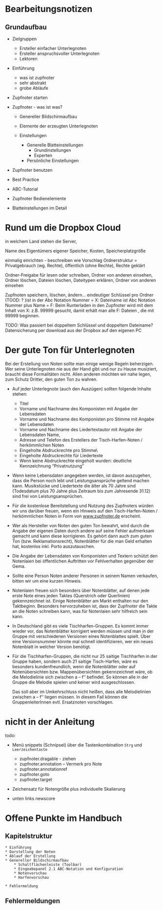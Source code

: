 # Bearbeitungsnotizen


## Grundaufbau

* Zielgruppen

    * Ersteller einfacher Unterlegnoten
    * Ersteller anspruchsvoller Unterlegnoten
    * Lektoren

* Einführung
    - was ist zupfnoter
    - sehr abstrakt
    - grobe Abläufe
    
* Zupfnoter starten

* Zupfnoter - was ist was?

    * Genereller Bildschirmaufbau
    
    * Elemente der erzeugten Unterlegnoten 
    
    * Einstellungen
        * Generelle Blatteinstellungen
            * Grundinstellungen
            * Experten
        * Persönliche Einstellungen

* Zupfnoter benutzen

* Best Practice

* ABC-Tutorial

* Zupfnoter Bedienelemente
   
* Blatteinstellungen im Detail



# Rund um die Dropbox Cloud

in welchem Land stehen die Server,

Name des Eigentümers eigener Speicher, Kosten, Speicherplatzgröße

einmalig einrichten - beschreiben wie Vorschlag Ordnerstruktur =
Privatgebrauch (wg. Rechte), öffentlich (ohne Rechte), Rechte geklärt

Ordner-Freigabe für lesen oder schreiben, Ordner von anderen einsehen,
Ordner löschen, Dateien löschen, Dateitypen erklären, Ordner von anderen
einsehen

Zupfnoten speichern, löschen, ändern... eindeutiger Schlüssel pro Ordner
(TOOD: ? )ist in der Abc Notation Nummer = X: Dateiname ist Abc Notation
Nummer plus Name = F: Beim Runterladen in den Zupfnoter wird mit dem
Inhalt von X: z.B. 99999 gesucht, damit erhält man alle F: Dateien , die
mit 99999 beginnen.

TODO: Was passiert bei doppeltem Schlüssel und doppeltem Dateiname?
Datensicherung per download aus der Dropbox auf den eigenen PC

# Der gute Ton für Unterlegnoten

Bei der Erstellung von Noten sollte man einige wenige Regeln beherzigen.
Wer seine Unterlegnoten nie aus der Hand gibt und nur zu Hause
musiziert, braucht diese Formalitäten nicht. Allen anderen möchten wir
nahe legen, zum Schutz Dritter, den guten Ton zu wahren.

-   Auf jeder Unterlegnote (auch den Auszügen) sollten folgende Inhalte
    stehen:
    -   Titel
    -   Vorname und Nachname des Komponisten mit Angabe der Lebensdaten
    -   Vorname und Nachname des Komponisten pro Stimme mit Angabe der
        Lebensdaten
    -   Vorname und Nachname des Liedertextautor mit Angabe der
        Lebensdaten Name,
    -   Adresse und Telefon des Erstellers der Tisch-Harfen-Noten /
        herkömmlichen Noten
    -   Eingeholte Abdruckrechte pro Stimme\
    -   Eingeholte Abdruckrechte für Liedertexte
    -   Wenn keine Abdruckrechte eingeholt wurden: deutliche
        Kennzeichnung “Privatnutzung”
-   Wenn keine Lebensdaten angegeben werden, ist davon auszugehen, dass
    die Person noch lebt und Leistungsansprüche geltend machen kann.
    Musikstücke und Liedertexte die älter als 70 Jahre sind (Todesdatum
    plus 70 Jahre plus Zeitraum bis zum Jahresende 31.12) sind frei von
    Leistungsansprüchen.

-   Für die kostenlose Bereitstellung und Nutzung des Zupfnoters würden
    wir uns darüber freuen, wenn ein Hinweis auf den Tisch-Harfen-Noten
    / herkömmlichen Noten in Form von www.zupfnoter.de erscheint.

-   Wer als Hersteller von Noten den guten Ton bewahrt, wird durch die
    Angabe der eigenen Daten durch andere auf seine Fehler aufmerksam
    gemacht und kann diese korrigieren. Es gehört dann auch zum guten
    Ton (bzw. Reklamationsrecht), Notenblätter für die man Geld erhalten
    hat, kostenlos inkl. Porto auszutauschen.

-   Die Angabe der Lebensdaten von Komponisten und Textern schützt den
    Notenlaien bei öffentlichen Auftritten vor Fehlverhalten gegenüber
    der Gema.

-   Sollte eine Person Noten anderer Personen in seinem Namen verkaufen,
    bitten wir um eine kurzen Hinweis.

-   Notenlaien freuen sich besonders über Notenblätter, auf denen jede
    erste Note eines jeden Taktes (Querstrich oder Querlinien)
    gekennzeichnet ist. Einige Notenblätter am Markt enthalten nur den
    Taktbeginn. Besonders hervorzuheben ist, dass der Zupfnoter die
    Takte an die Noten schreiben kann, was für Notenlaien sehr hilfreich
    sein kann.

-   In Deutschland gibt es viele Tischharfen-Gruppen. Es kommt immer
    wieder vor, das Notenblätter korrigiert werden müssen und man in der
    Gruppe mit verschiedenen Versionen eines Notenblattes spielt. Über
    eine Versionsnummer könnte mal schnell identifizieren, wer ein neues
    Notenblatt in welcher Version benötigt.

-   Für die Tischharfen-Gruppen, die nicht nur 25 saitige Tischharfen in
    der Gruppe haben, sondern auch 21 saitige Tisch-Harfen, wäre es
    besonders kundenfreundlich, wenn die Notenblätter oder auf
    Notenübersichten bzw. Mappenübersichten gekennzeichnet wäre, ob die
    Melodielinie sich zwischen a – f‘‘ befindet. So können alle in der
    Gruppe die Melodie spielen und keiner wird ausgeschlossen.

    Das soll aber im Umkehrschluss nicht heißen, dass alle Melodielinien
    zwischen a – f‘‘ liegen müssen. In diesem Fall können die
    GruppenleiterInnen evtl. Ersatznoten vorschlagen.

# nicht in der Anleitung

todo:

-   Menü snippets (Schnipsel) über die Tastenkombination `Strg` und
    `Leerzeichentaste`
    -   zupfnoter.dragable - ziehen
    -   zupfnoter.annotation – Vermerk pro Note
    -   zupfnoter.annotationref
    -   zupfnoter.goto
    -   zupfnoter.target
-   Zeichensatz für Notengröße plus individuelle Skalierung

-   unten links newscore

# Offene Punkte im Handbuch

## Kapitelstruktur

    * Einführung
    * Darstellung der Noten
    * Ablauf der Erstellung
    * Genereller Bildschirmaufbau
        * Schaltflächenleiste (Toolbar)
        * Eingeabepanel 2.1 ABC-Notation und Konfiguration
        * Notenvorschau
        * Harfenvorschau

    * Fehlermeldung

## Fehlermeldungen
